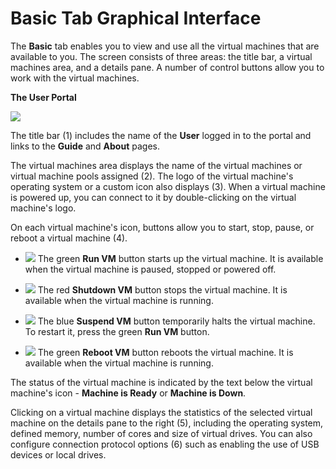# Basic Tab Graphical Interface

The **Basic** tab enables you to view and use all the virtual machines that are available to you. The screen consists of three areas: the title bar, a virtual machines area, and a details pane. A number of control buttons allow you to work with the virtual machines.

**The User Portal**

![](images/6142.png)

The title bar (1) includes the name of the **User** logged in to the portal and links to the **Guide** and **About** pages.

The virtual machines area displays the name of the virtual machines or virtual machine pools assigned (2). The logo of the virtual machine's operating system or a custom icon also displays (3). When a virtual machine is powered up, you can connect to it by double-clicking on the virtual machine's logo.

On each virtual machine's icon, buttons allow you to start, stop, pause, or reboot a virtual machine (4).

* ![](images/4646.png) The green **Run VM** button starts up the virtual machine. It is available when the virtual machine is paused, stopped or powered off.

* ![](images/4647.png) The red **Shutdown VM** button stops the virtual machine. It is available when the virtual machine is running.

* ![](images/4648.png) The blue **Suspend VM** button temporarily halts the virtual machine. To restart it, press the green **Run VM** button.

* ![](images/5038.png) The green **Reboot VM** button reboots the virtual machine. It is available when the virtual machine is running.

The status of the virtual machine is indicated by the text below the virtual machine's icon - **Machine is Ready** or **Machine is Down**.

Clicking on a virtual machine displays the statistics of the selected virtual machine on the details pane to the right (5), including the operating system, defined memory, number of cores and size of virtual drives. You can also configure connection protocol options (6) such as enabling the use of USB devices or local drives.
